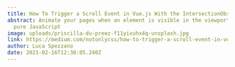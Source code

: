 ```yaml
---
title: How To Trigger a Scroll Event in Vue.js With the IntersectionObserver
abstract: Animate your pages when an element is visible in the viewport with
  pure JavaScript
image: uploads/priscilla-du-preez-f11yixuhx4q-unsplash.jpg
link: https://medium.com/notonlycss/how-to-trigger-a-scroll-event-in-vue-js-with-the-intersectionobserver-b0a057b76bea?sk=083b876a7ffecb751993d388193d6986
author: Luca Spezzano
date: 2021-02-16T12:38:05.240Z
---
```

